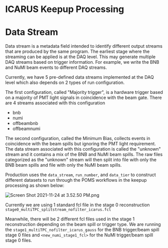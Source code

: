 # ICARUS Keepup Processing

# Data Stream

Data stream is a metadata field intended to identify different output streams that are produced by the same program. The earliest stage where the streaming can be applied is at the DAQ level. This may generate multiple DAQ streams based on trigger information.
For example, we write the BNB and NuMI beam events to different DAQ streams.

Currently, we have 5 pre-defined data streams implemented at the DAQ level which also depends on 2 types of run configuration.

The first configuration, called "Majority trigger", is a hardware trigger based on a majority of PMT light signals in coincidence with the beam gate. There are 4 streams associated with this configuration

- bnb
- numi
- offbeambnb
- offbeamnumi

The second configuration, called the Minimum Bias, collects events in coincidence with the beam spills but ignoring the PMT light requirement. The data stream associated with this configuration is called the "unknown" stream and it contains a mix of the BNB and NuMI beam spills. The raw files categorized as the "unknown" stream will then split into file with only the BNB beam spills and file with only the NuMI beam spills.

Production uses the `data_stream`, `run_number`, and `data_tier` to construct different datasets to run through the POMS workflows in the keepup processing as shown below:

![Screen Shot 2021-11-24 at 3.52.50 PM.png](ICARUS%20Keepup%20Processing%200f717a500ae14d5aa44a3778450bb75f/Screen_Shot_2021-11-24_at_3.52.50_PM.png)

Currently we are using 1 standard fcl file in the stage 0 reconstruction `stage0_multiTPC_splitstream_nofilter_icarus.fcl`

Meanwhile, there will be 2 different fcl files used in the stage 1 reconstruction depending on the beam spill or trigger type. We are running the `stage1_multiTPC_nofilter_icarus_gauss` for the BNB trigger/beam spill stage 0 files and `<new_numi_stage1_fcl>` for the NuMI trigger/beam spill stage 0 files.